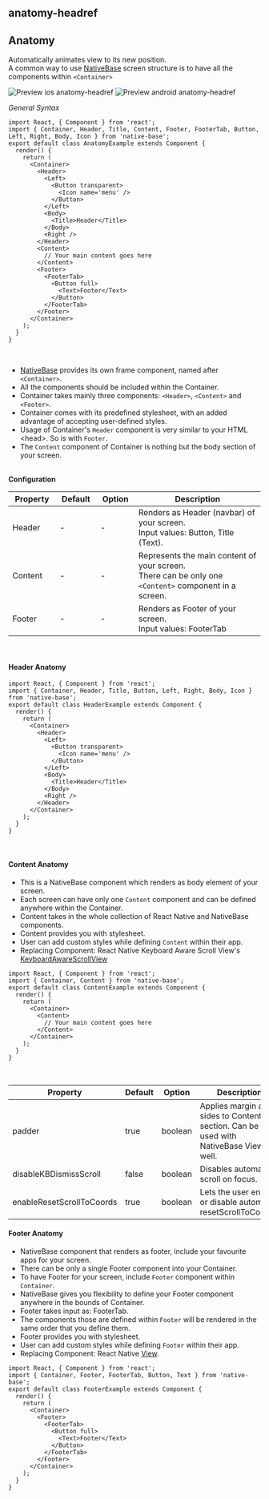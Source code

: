 ## anatomy-headref
## Anatomy

Automatically animates view to its new position.<br />
A common way to use [NativeBase](https://nativebase.io/) screen structure is to have all the components within <code>&lt;Container></code><br />

![Preview ios anatomy-headref](https://raw.githubusercontent.com/GeekyAnts/NativeBase-KitchenSink/master/screenshots/ios/anatomy.png)
![Preview android anatomy-headref](https://github.com/GeekyAnts/NativeBase-KitchenSink/raw/master/screenshots/android/anatomy.png)

*General Syntax*
<pre class="line-numbers"><code class="language-jsx">import React, { Component } from 'react';
import { Container, Header, Title, Content, Footer, FooterTab, Button, Left, Right, Body, Icon } from 'native-base';
export default class AnatomyExample extends Component {
  render() {
    return (
      &lt;Container>
        &lt;Header>
          &lt;Left>
            &lt;Button transparent>
              &lt;Icon name='menu' />
            &lt;/Button>
          &lt;/Left>
          &lt;Body>
            &lt;Title>Header&lt;/Title>
          &lt;/Body>
          &lt;Right />
        &lt;/Header>
        &lt;Content>
          // Your main content goes here
        &lt;/Content>
        &lt;Footer>
          &lt;FooterTab>
            &lt;Button full>
              &lt;Text>Footer&lt;/Text>
            &lt;/Button>
          &lt;/FooterTab>
        &lt;/Footer>
      &lt;/Container>
    );
  }
}</code></pre><br />


* [NativeBase](https://nativebase.io/) provides its own frame component, named after <code>&lt;Container></code>.
* All the components should be included within the Container.
* Container takes mainly three components: <code>&lt;Header></code>, <code>&lt;Content></code> and <code>&lt;Footer></code>.
* Container comes with its predefined stylesheet, with an added advantage of accepting user-defined styles.
* Usage of Container's <code>Header</code> component is very similar to your HTML &lt;head>. So is with <code>Footer</code>.
* The <code>Content</code> component of Container is nothing but the body section of your screen.<br /><br />

**Configuration**<br />
    <table class="table table-bordered">
        <thead>
            <tr>
                <th>Property</th>
                <th>Default</th>
                <th>Option</th>
                <th width="50%">Description</th>
            </tr>
        </thead>
        <tbody>
            <tr>
                <td>Header</td>
                <td> - </td>
                <td> - </td>
                <td>Renders as Header (navbar) of your screen.<br />
                    Input values: Button, Title (Text).
                </td>
            </tr>
            <tr>
                <td>Content</td>
                <td> - </td>
                <td> - </td>
                <td>Represents the main content of your screen.<br />
                    There can be only one <code style="background-color: #FFF">&lt;Content></code> component in a screen.
                </td>
            </tr>
            <tr>
                <td>Footer</td>
                <td> - </td>
                <td> - </td>
                <td>Renders as Footer of your screen.<br />
                    Input values: FooterTab
                    </a>
                </td>
            </tr>
        </tbody>
    </table><br />

#### Header Anatomy

<pre class="line-numbers"><code class="language-jsx">import React, { Component } from 'react';
import { Container, Header, Title, Button, Left, Right, Body, Icon } from 'native-base';
export default class HeaderExample extends Component {
  render() {
    return (
      &lt;Container>
        &lt;Header>
          &lt;Left>
            &lt;Button transparent>
              &lt;Icon name='menu' />
            &lt;/Button>
          &lt;/Left>
          &lt;Body>
            &lt;Title>Header&lt;/Title>
          &lt;/Body>
          &lt;Right />
        &lt;/Header>
      &lt;/Container>
    );
  }
}</code></pre><br />


#### Content Anatomy

* This is a NativeBase component which renders as body element of your screen.
* Each screen can have only one <code>Content</code> component and can be defined anywhere within the Container.
* Content takes in the whole collection of React Native and NativeBase components.
* Content provides you with stylesheet.
* User can add custom styles while defining <code>Content</code> within their app.
* Replacing Component:
  React Native Keyboard Aware Scroll View's [KeyboardAwareScrollView](https://github.com/APSL/react-native-keyboard-aware-scroll-view)

<pre class="line-numbers"><code class="language-jsx">import React, { Component } from 'react';
import { Container, Content } from 'native-base';
export default class ContentExample extends Component {
  render() {
    return (
      &lt;Container>
        &lt;Content>
          // Your main content goes here
        &lt;/Content>
      &lt;/Container>
    );
  }
}</code></pre><br />

<table class="table table-bordered">
    <thead>
        <tr>
            <th>Property</th>
            <th>Default</th>
            <th>Option</th>
            <th width="50%">Description</th>
        </tr>
    </thead>
    <tbody>
        <tr>
            <td>padder</td>
            <td>true</td>
            <td>boolean</td>
            <td>Applies margin at all sides to Content section. Can be used with NativeBase View as well.</td>
        </tr>
        <tr>
            <td>disableKBDismissScroll</td>
            <td>false</td>
            <td>boolean</td>
            <td>Disables automatic scroll on focus.</td>
        </tr>
        <tr>
            <td>enableResetScrollToCoords</td>
            <td>true</td>
            <td>boolean</td>
            <td>Lets the user enable or disable automatic resetScrollToCoords.</td>
        </tr>
    </tbody>
</table>


#### Footer Anatomy

* NativeBase component that renders as footer, include your favourite apps for your screen.
* There can be only a single Footer component into your Container.
* To have Footer for your screen, include <code>Footer</code> component within <code>Container</code>.
* NativeBase gives you flexibility to define your Footer component anywhere in the bounds of Container.
* Footer takes input as: FooterTab.
* The components those are defined within <code>Footer</code> will be rendered in the same order that you define them.
* Footer provides you with stylesheet.
* User can add custom styles while defining <code>Footer</code> within their app.
* Replacing Component: React Native [View](https://facebook.github.io/react-native/docs/view.html).


<pre class="line-numbers"><code class="language-jsx">import React, { Component } from 'react';
import { Container, Footer, FooterTab, Button, Text } from 'native-base';
export default class FooterExample extends Component {
  render() {
    return (
      &lt;Container>
        &lt;Footer>
          &lt;FooterTab>
            &lt;Button full>
              &lt;Text>Footer&lt;/Text>
            &lt;/Button>
          &lt;/FooterTab>
        &lt;/Footer>
      &lt;/Container>
    );
  }
}</code></pre><br />
